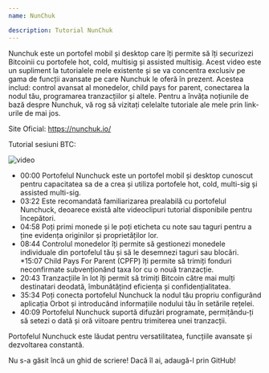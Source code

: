 ```yaml
---
name: NunChuk

description: Tutorial NunChuk
---
```


Nunchuk este un portofel mobil și desktop care îți permite să îți securizezi Bitcoinii cu portofele hot, cold, multisig și assisted multisig. Acest video este un supliment la tutorialele mele existente și se va concentra exclusiv pe gama de funcții avansate pe care Nunchuk le oferă în prezent. Acestea includ: control avansat al monedelor, child pays for parent, conectarea la nodul tău, programarea tranzacțiilor și altele. Pentru a învăța noțiunile de bază despre Nunchuk, vă rog să vizitați celelalte tutoriale ale mele prin link-urile de mai jos.

Site Oficial: https://nunchuk.io/

Tutorial sesiuni BTC:

![video](https://youtu.be/ugzdX0Q0Cgs?si=X-ZsK9Y_0-IHBCj4)

- 00:00 Portofelul Nunchuck este un portofel mobil și desktop cunoscut pentru capacitatea sa de a crea și utiliza portofele hot, cold, multi-sig și assisted multi-sig.
- 03:22 Este recomandată familiarizarea prealabilă cu portofelul Nunchuck, deoarece există alte videoclipuri tutorial disponibile pentru începători.
- 04:58 Poți primi monede și le poți eticheta cu note sau taguri pentru a ține evidența originilor și proprietăților lor.
- 08:44 Controlul monedelor îți permite să gestionezi monedele individuale din portofelul tău și să le desemnezi taguri sau blocări.
  \*15:07 Child Pays For Parent (CPFP) îți permite să trimiți fonduri neconfirmate subvenționând taxa lor cu o nouă tranzacție.
- 20:43 Tranzacțiile în lot îți permit să trimiți Bitcoin către mai mulți destinatari deodată, îmbunătățind eficiența și confidențialitatea.
- 35:34 Poți conecta portofelul Nunchuck la nodul tău propriu configurând aplicația Orbot și introducând informațiile nodului tău în setările rețelei.
- 40:09 Portofelul Nunchuck suportă difuzări programate, permițându-ți să setezi o dată și oră viitoare pentru trimiterea unei tranzacții.

Portofelul Nunchuck este lăudat pentru versatilitatea, funcțiile avansate și dezvoltarea constantă.

Nu s-a găsit încă un ghid de scriere! Dacă îl ai, adaugă-l prin GitHub!